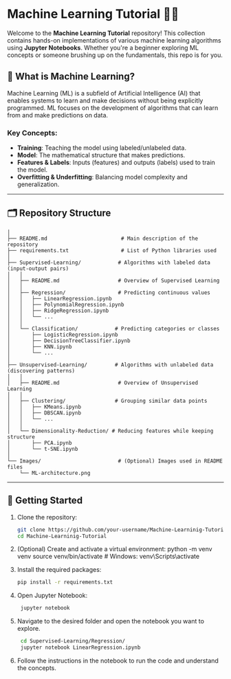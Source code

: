 # Machine Learning Tutorial 📘🤖

Welcome to the **Machine Learning Tutorial** repository! This collection contains hands-on implementations of various machine learning algorithms using **Jupyter Notebooks**. Whether you're a beginner exploring ML concepts or someone brushing up on the fundamentals, this repo is for you.

## 📌 What is Machine Learning?

Machine Learning (ML) is a subfield of Artificial Intelligence (AI) that enables systems to learn and make decisions without being explicitly programmed. ML focuses on the development of algorithms that can learn from and make predictions on data.

### Key Concepts:
- **Training**: Teaching the model using labeled/unlabeled data.
- **Model**: The mathematical structure that makes predictions.
- **Features & Labels**: Inputs (features) and outputs (labels) used to train the model.
- **Overfitting & Underfitting**: Balancing model complexity and generalization.

---

## 🗂️ Repository Structure

``` Machine-Learninig-Tutorial/
│
├── README.md                        # Main description of the repository
├── requirements.txt                 # List of Python libraries used 
│
├── Supervised-Learning/            # Algorithms with labeled data (input-output pairs)
│   │
│   ├── README.md                   # Overview of Supervised Learning
│   │
│   ├── Regression/                 # Predicting continuous values
│   │   ├── LinearRegression.ipynb
│   │   ├── PolynomialRegression.ipynb
│   │   ├── RidgeRegression.ipynb
│   │   └── ...
│   │
│   └── Classification/            # Predicting categories or classes
│       ├── LogisticRegression.ipynb
│       ├── DecisionTreeClassifier.ipynb
│       ├── KNN.ipynb
│       └── ...
│
├── Unsupervised-Learning/         # Algorithms with unlabeled data (discovering patterns)
│   │
│   ├── README.md                   # Overview of Unsupervised Learning
│   │
│   ├── Clustering/                # Grouping similar data points
│   │   ├── KMeans.ipynb
│   │   ├── DBSCAN.ipynb
│   │   └── ...
│   │
│   └── Dimensionality-Reduction/ # Reducing features while keeping structure
│       ├── PCA.ipynb
│       └── t-SNE.ipynb
│
└── Images/                         # (Optional) Images used in README files
    └── ML-architecture.png
 ``` 


---

## 🚀 Getting Started

1. Clone the repository:
   ```bash
   git clone https://github.com/your-username/Machine-Learninig-Tutorial.git
   cd Machine-Learninig-Tutorial
2. (Optional) Create and activate a virtual environment:
    python -m venv venv
    source venv/bin/activate  # Windows: venv\Scripts\activate
3. Install the required packages:
   ```bash
   pip install -r requirements.txt
   ```
4. Open Jupyter Notebook:
   ```bash
    jupyter notebook
    ```
5. Navigate to the desired folder and open the notebook you want to explore.
    ```bash
     cd Supervised-Learning/Regression/
     jupyter notebook LinearRegression.ipynb
     ```

6. Follow the instructions in the notebook to run the code and understand the concepts.

